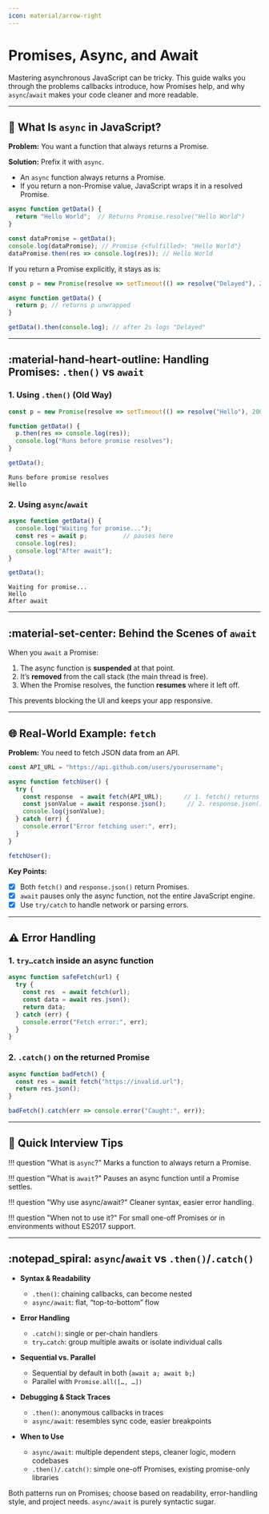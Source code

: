 ```yaml
---
icon: material/arrow-right
---
```


# Promises, Async, and Await

Mastering asynchronous JavaScript can be tricky. This guide walks you through the problems callbacks introduce, how Promises help, and why `async`/`await` makes your code cleaner and more readable.

---

## :thinking: What Is `async` in JavaScript?

**Problem:** You want a function that always returns a Promise.

**Solution:** Prefix it with `async`.

- An `async` function always returns a Promise.
- If you return a non-Promise value, JavaScript wraps it in a resolved Promise.

```javascript
async function getData() {
  return "Hello World";  // Returns Promise.resolve("Hello World")
}

const dataPromise = getData();
console.log(dataPromise); // Promise {<fulfilled>: "Hello World"}
dataPromise.then(res => console.log(res)); // Hello World
```

If you return a Promise explicitly, it stays as is:

```javascript
const p = new Promise(resolve => setTimeout(() => resolve("Delayed"), 2000));

async function getData() {
  return p; // returns p unwrapped
}

getData().then(console.log); // after 2s logs "Delayed"
```

---

## :material-hand-heart-outline: Handling Promises: `.then()` vs `await`

### 1. Using `.then()` (Old Way)

```javascript title="Using .then()" linenums="1"
const p = new Promise(resolve => setTimeout(() => resolve("Hello"), 2000));

function getData() {
  p.then(res => console.log(res));
  console.log("Runs before promise resolves");
}

getData();
```

```console title="Console Output"
Runs before promise resolves
Hello
```

### 2. Using `async`/`await`

```javascript title="Using async/await" linenums="1"
async function getData() {
  console.log("Waiting for promise...");
  const res = await p;          // pauses here
  console.log(res);
  console.log("After await");
}

getData();
```

```console title="Console Output"
Waiting for promise...
Hello
After await
```

---

## :material-set-center: Behind the Scenes of `await`

When you `await` a Promise:

1. The async function is **suspended** at that point.
2. It’s **removed** from the call stack (the main thread is free).
3. When the Promise resolves, the function **resumes** where it left off.

This prevents blocking the UI and keeps your app responsive.

---

## :globe_with_meridians: Real-World Example: `fetch`

**Problem:** You need to fetch JSON data from an API.

```javascript
const API_URL = "https://api.github.com/users/yourusername";

async function fetchUser() {
  try {
    const response  = await fetch(API_URL);      // 1. fetch() returns a Promise
    const jsonValue = await response.json();      // 2. response.json() returns a Promise
    console.log(jsonValue);
  } catch (err) {
    console.error("Error fetching user:", err);
  }
}

fetchUser();
```


**Key Points:**

- [x] Both `fetch()` and `response.json()` return Promises.
- [x] `await` pauses only the async function, not the entire JavaScript engine.
- [x] Use `try/catch` to handle network or parsing errors.

---

## :warning: Error Handling

### 1. `try…catch` inside an async function

```javascript
async function safeFetch(url) {
  try {
    const res  = await fetch(url);
    const data = await res.json();
    return data;
  } catch (err) {
    console.error("Fetch error:", err);
  }
}
```

### 2. `.catch()` on the returned Promise

```javascript
async function badFetch() {
  const res = await fetch("https://invalid.url");
  return res.json();
}

badFetch().catch(err => console.error("Caught:", err));
```

---

## :loudspeaker: Quick Interview Tips

!!! question "What is `async`?"
    Marks a function to always return a Promise.

!!! question "What is `await`?"
    Pauses an async function until a Promise settles.

!!! question "Why use async/await?"
    Cleaner syntax, easier error handling.

!!! question "When not to use it?"
    For small one-off Promises or in environments without ES2017 support.

---

## :notepad_spiral: `async`/`await` vs `.then()`/`.catch()`

- **Syntax & Readability**

    - `.then()`: chaining callbacks, can become nested
    - `async/await`: flat, “top-to-bottom” flow

- **Error Handling**

    - `.catch()`: single or per-chain handlers
    - `try…catch`: group multiple awaits or isolate individual calls

- **Sequential vs. Parallel**

    - Sequential by default in both (`await a; await b;`)
    - Parallel with `Promise.all([…, …])`

- **Debugging & Stack Traces**

    - `.then()`: anonymous callbacks in traces
    - `async/await`: resembles sync code, easier breakpoints

- **When to Use**

    - `async/await`: multiple dependent steps, cleaner logic, modern codebases
    - `.then()/.catch()`: simple one-off Promises, existing promise-only libraries

Both patterns run on Promises; choose based on readability, error-handling style, and project needs. `async/await` is purely syntactic sugar.